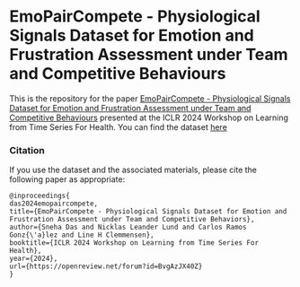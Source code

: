 # EmoPairCompete - Physiological Signals Dataset for Emotion and Frustration Assessment under Team and Competitive Behaviours

This is the repository for the paper [EmoPairCompete - Physiological Signals Dataset for Emotion and Frustration Assessment under Team and Competitive Behaviours](https://openreview.net/forum?id=BvgAzJX40Z) presented at the ICLR 2024 Workshop on Learning from Time Series For Health. You can find the dataset [here](https://zenodo.org/doi/10.5281/zenodo.11151713)

### Citation

If you use the dataset and the associated materials, please cite the following paper as appropriate:

```
@inproceedings{
das2024emopaircompete,
title={EmoPairCompete - Physiological Signals Dataset for Emotion and Frustration Assessment under Team and Competitive Behaviors},
author={Sneha Das and Nicklas Leander Lund and Carlos Ramos Gonz{\'a}lez and Line H Clemmensen},
booktitle={ICLR 2024 Workshop on Learning from Time Series For Health},
year={2024},
url={https://openreview.net/forum?id=BvgAzJX40Z}
}

